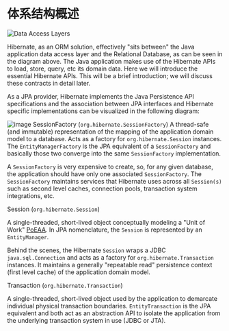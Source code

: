 # 体系结构概述

![Data Access Layers](images/architecture/data_access_layers.svg)

Hibernate, as an ORM solution, effectively "sits between" the Java application data access layer and the Relational Database, as can be seen in the diagram above.
The Java application makes use of the Hibernate APIs to load, store, query, etc its domain data.
Here we will introduce the essential Hibernate APIs.
This will be a brief introduction; we will discuss these contracts in detail later.


As a JPA provider, Hibernate implements the Java Persistence API specifications and the association between JPA interfaces and Hibernate specific implementations can be visualized in the following diagram:


![image](images/architecture/JPA_Hibernate.svg)
SessionFactory (`org.hibernate.SessionFactory`)
A thread-safe (and immutable) representation of the mapping of the application domain model to a database.
Acts as a factory for `org.hibernate.Session` instances. The `EntityManagerFactory` is the JPA equivalent of a `SessionFactory` and basically those two converge into the same `SessionFactory` implementation.

A `SessionFactory` is very expensive to create, so, for any given database, the application should have only one associated `SessionFactory`.
The `SessionFactory` maintains services that Hibernate uses across all `Session(s)` such as second level caches, connection pools, transaction system integrations, etc.

Session (`org.hibernate.Session`)

A single-threaded, short-lived object conceptually modeling a "Unit of Work" [PoEAA](#PoEAA).
In JPA nomenclature, the `Session` is represented by an `EntityManager`.


Behind the scenes, the Hibernate `Session` wraps a JDBC `java.sql.Connection` and acts as a factory for `org.hibernate.Transaction` instances.
It maintains a generally "repeatable read" persistence context (first level cache) of the application domain model.

Transaction (`org.hibernate.Transaction`)


A single-threaded, short-lived object used by the application to demarcate individual physical transaction boundaries.
`EntityTransaction` is the JPA equivalent and both act as an abstraction API to isolate the application from the underlying transaction system in use (JDBC or JTA).

